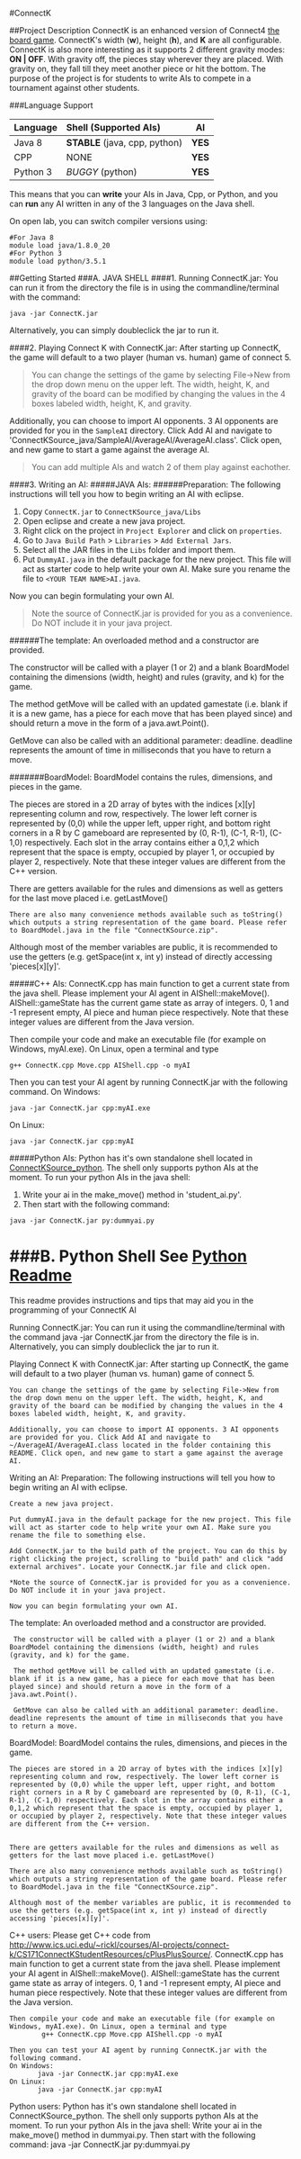 #ConnectK

##Project Description
ConnectK is an enhanced version of Connect4 [the board game](https://en.wikipedia.org/wiki/Connect_Four). ConnectK's width (**w**), height (**h**), and **K** are all configurable. ConnectK is also more interesting as it supports 2 different gravity modes: **ON | OFF**. With gravity off, the pieces stay wherever they are placed. With gravity on, they fall till they meet another piece or hit the bottom. The purpose of the project is for students to write AIs to compete in a tournament against other students.

###Language Support

| Language | Shell (Supported AIs)  | AI    |
|----------|:-------------------------------|:-----:|
| Java 8     | **STABLE** (java, cpp, python) |  **YES**  |
| CPP      | NONE   |  **YES**  |
| Python 3   | *BUGGY* (python)  |  **YES**  |

This means that you can __**write**__ your AIs in Java, Cpp, or Python, and you can __**run**__ any AI written in any of the 3 languages on the Java shell.

On open lab, you can switch compiler versions using:
```shell
#For Java 8
module load java/1.8.0_20
#For Python 3
module load python/3.5.1
```

##Getting Started
###A. JAVA SHELL
####1. Running ConnectK.jar:
You can run it from the directory the file is in using the commandline/terminal with the command:
```shell
java -jar ConnectK.jar
```
Alternatively, you can simply doubleclick the jar to run it.
	
####2. Playing Connect K with ConnectK.jar:
After starting up ConnectK, the game will default to a two player (human vs. human) game of connect 5.

>You can change the settings of the game by selecting File->New from the drop down menu on the upper left. The width, height, K, and gravity of the board can be modified by changing the values in the 4 boxes labeled width, height, K, and gravity. 
	
Additionally, you can choose to import AI opponents. 3 AI opponents are provided for you in the `SampleAI` directory. Click Add AI and navigate to 'ConnectKSource_java/SampleAI/AverageAI/AverageAI.class'. Click open, and new game to start a game against the average AI. 

>You can add multiple AIs and watch 2 of them play against eachother.

####3. Writing an AI:
#####JAVA AIs:
######Preparation: 
The following instructions will tell you how to begin writing an AI with eclipse. 

1. Copy `ConnectK.jar` to `ConnectKSource_java/Libs`
2. Open eclipse and create a new java project.
3. Right click on the project in `Project Explorer` and click on `properties`.
4. Go to `Java Build Path` > `Libraries` > `Add External Jars`.
5. Select all the JAR files in the `Libs` folder and import them.
6. Put `DummyAI.java` in the default package for the new project. This file will act as starter code to help write your own AI. Make sure you rename the file to `<YOUR TEAM NAME>AI.java`. 

Now you can begin formulating your own AI. 
>Note the source of ConnectK.jar is provided for you as a convenience. Do NOT include it in your java project. 


######The template:
 An overloaded method and a constructor are provided. 
	 
 The constructor will be called with a player (1 or 2) and a blank BoardModel containing the dimensions (width, height) and rules (gravity, and k) for the game. 
	 
 The method getMove will be called with an updated gamestate (i.e. blank if it is a new game, has a piece for each move that has been played since) and should return a move in the form of a java.awt.Point(). 
	 
 GetMove can also be called with an additional parameter: deadline. deadline represents the amount of time in milliseconds that you have to return a move. 

#######BoardModel: 
BoardModel contains the rules, dimensions, and pieces in the game. 
	
The pieces are stored in a 2D array of bytes with the indices [x][y] representing column and row, respectively. The lower left corner is represented by (0,0) while the upper left, upper right, and bottom right corners in a R by C gameboard are represented by (0, R-1), (C-1, R-1), (C-1,0) respectively. Each slot in the array contains either a 0,1,2 which represent that the space is empty, occupied by player 1, or occupied by player 2, respectively. Note that these integer values are different from the C++ version.
	
	
There are getters available for the rules and dimensions as well as getters for the last move placed i.e. getLastMove()
	
	There are also many convenience methods available such as toString() which outputs a string representation of the game board. Please refer to BoardModel.java in the file "ConnectKSource.zip".	
	
Although most of the member variables are public, it is recommended to use the getters (e.g. getSpace(int x, int y) instead of directly accessing 'pieces[x][y]'. 

#####C++ AIs:
	ConnectK.cpp has main function to get a current state from the java shell. Please implement your AI agent in AIShell::makeMove(). AIShell::gameState has the current game state as array of integers. 0, 1 and -1 represent empty, AI piece and human piece respectively. Note that these integer values are different from the Java version.

Then compile your code and make an executable file (for example on Windows, myAI.exe). On Linux, open a terminal and type
```shell
g++ ConnectK.cpp Move.cpp AIShell.cpp -o myAI
```

Then you can test your AI agent by running ConnectK.jar with the following command.
On Windows:
```
java -jar ConnectK.jar cpp:myAI.exe
```
On Linux:
```
java -jar ConnectK.jar cpp:myAI
```

#####Python AIs:
Python has it's own standalone shell located in [ConnectKSource_python](https://github.com/tolusalako/ConnectK/blob/FQ2016_STABLE/ConnectKSource_python/). The shell only supports python AIs at the moment. To run your python AIs in the java shell:

1. Write your ai in the make_move() method in 'student_ai.py'.
2. Then start with the following command:
```
java -jar ConnectK.jar py:dummyai.py
```
		
###B. Python Shell
See [Python Readme](https://github.com/tolusalako/ConnectK/blob/FQ2016_STABLE/ConnectKSource_python/readme.md)
=======
This readme provides instructions and tips that may aid you in the programming of your ConnectK AI

Running ConnectK.jar:
	You can run it using the commandline/terminal with the command java -jar ConnectK.jar from the directory the file is in.
	Alternatively, you can simply doubleclick the jar to run it.
	
Playing Connect K with ConnectK.jar:
	After starting up ConnectK, the game will default to a two player (human vs. human) game of connect 5.

	You can change the settings of the game by selecting File->New from the drop down menu on the upper left. The width, height, K, and gravity of the board can be modified by changing the values in the 4 boxes labeled width, height, K, and gravity. 
	
	Additionally, you can choose to import AI opponents. 3 AI opponents are provided for you. Click Add AI and navigate to ~/AverageAI/AverageAI.class located in the folder containing this README. Click open, and new game to start a game against the average AI. 

Writing an AI:
Preparation: 
	The following instructions will tell you how to begin writing an AI with eclipse. 
	
	Create a new java project.
	
	Put dummyAI.java in the default package for the new project. This file will act as starter code to help write your own AI. Make sure you rename the file to something else. 

	Add ConnectK.jar to the build path of the project. You can do this by right clicking the project, scrolling to "build path" and click "add external archives". Locate your ConnectK.jar file and click open. 
	
	*Note the source of ConnectK.jar is provided for you as a convenience. Do NOT include it in your java project. 
	
	Now you can begin formulating your own AI. 

The template:
	 An overloaded method and a constructor are provided. 
	 
	 The constructor will be called with a player (1 or 2) and a blank BoardModel containing the dimensions (width, height) and rules (gravity, and k) for the game. 
	 
	 The method getMove will be called with an updated gamestate (i.e. blank if it is a new game, has a piece for each move that has been played since) and should return a move in the form of a java.awt.Point(). 
	 
	 GetMove can also be called with an additional parameter: deadline. deadline represents the amount of time in milliseconds that you have to return a move. 

BoardModel: 
	BoardModel contains the rules, dimensions, and pieces in the game. 
	
	The pieces are stored in a 2D array of bytes with the indices [x][y] representing column and row, respectively. The lower left corner is represented by (0,0) while the upper left, upper right, and bottom right corners in a R by C gameboard are represented by (0, R-1), (C-1, R-1), (C-1,0) respectively. Each slot in the array contains either a 0,1,2 which represent that the space is empty, occupied by player 1, or occupied by player 2, respectively. Note that these integer values are different from the C++ version.
	
	
	There are getters available for the rules and dimensions as well as getters for the last move placed i.e. getLastMove()
	
	There are also many convenience methods available such as toString() which outputs a string representation of the game board. Please refer to BoardModel.java in the file "ConnectKSource.zip".	
	
	Although most of the member variables are public, it is recommended to use the getters (e.g. getSpace(int x, int y) instead of directly accessing 'pieces[x][y]'. 

C++ users:
	Please get C++ code from http://www.ics.uci.edu/~rickl/courses/AI-projects/connect-k/CS171ConnectKStudentResources/cPlusPlusSource/. ConnectK.cpp has main function to get a current state from the java shell. Please implement your AI agent in AIShell::makeMove(). AIShell::gameState has the current game state as array of integers. 0, 1 and -1 represent empty, AI piece and human piece respectively. Note that these integer values are different from the Java version.

	Then compile your code and make an executable file (for example on Windows, myAI.exe). On Linux, open a terminal and type
			g++ ConnectK.cpp Move.cpp AIShell.cpp -o myAI

	Then you can test your AI agent by running ConnectK.jar with the following command.
	On Windows:
		   java -jar ConnectK.jar cpp:myAI.exe
	On Linux:
		   java -jar ConnectK.jar cpp:myAI
Python users:
	Python has it's own standalone shell located in ConnectKSource_python. The shell only supports python AIs at the moment. To run your python AIs in the java shell:
	Write your ai in the make_move() method in dummyai.py.
	Then start with the following command:
		java -jar ConnectK.jar py:dummyai.py
